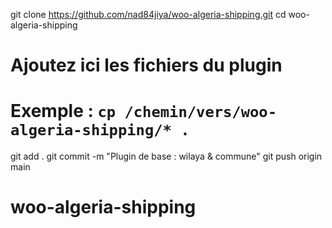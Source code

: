 git clone https://github.com/nad84jiya/woo-algeria-shipping.git
cd woo-algeria-shipping

# Ajoutez ici les fichiers du plugin
# Exemple : ``````cp /chemin/vers/woo-algeria-shipping/* .``````

git add .
git commit -m "Plugin de base : wilaya & commune"
git push origin main
# woo-algeria-shipping
